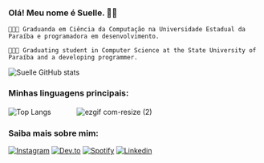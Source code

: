 ### Olá! Meu nome é Suelle. 👋🏻

    👩🏻‍💻 Graduanda em Ciência da Computação na Universidade Estadual da Paraíba e programadora em desenvolvimento.
    
    👩🏻‍💻 Graduating student in Computer Science at the State University of Paraíba and a developing programmer.

![Suelle GitHub stats](https://github-readme-stats.vercel.app/api?username=suellemaciel&show_icons=true&theme=dracula&locale=pt-br)

### Minhas linguagens principais: 

![Top Langs](https://github-readme-stats.vercel.app/api/top-langs/?username=suellemaciel&hide_progress=true&locale=pt-br)ㅤㅤㅤㅤ![ezgif com-resize (2)](https://github.com/user-attachments/assets/44543e76-c56b-4bf0-989c-07659e381131) ㅤ 

### Saiba mais sobre mim: 

[![Instagram](https://img.shields.io/badge/Instagram-E4405F?style=for-the-badge&logo=instagram&logoColor=white)](https://www.instagram.com/suellefmaciel/)
[![Dev.to](https://img.shields.io/badge/dev.to-0A0A0A?style=for-the-badge&logo=devdotto&logoColor=white)](https://dev.to/suellemaciel)
[![Spotify](https://img.shields.io/badge/Spotify-1ED760?&style=for-the-badge&logo=spotify&logoColor=white)](https://open.spotify.com/user/31btzma6yg6cy46oombcimot66du)
[![Linkedin](https://img.shields.io/badge/LinkedIn-0077B5?style=for-the-badge&logo=linkedin&logoColor=white)](https://www.linkedin.com/in/suelle-ferreira-maciel/)



